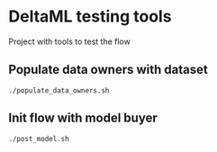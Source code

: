 # DeltaML testing tools
Project with tools to test the flow

## Populate data owners with dataset
```
./populate_data_owners.sh
```

## Init flow with model buyer
```
./post_model.sh
```
 
